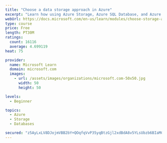 ```yaml
---
title: "Choose a data storage approach in Azure"
excerpt: "Learn how using Azure Storage, Azure SQL Database, and Azure Cosmos DB - or a combination of them - for your business scenario is the best way to get the most performant solution."
webUrl: https://docs.microsoft.com/en-us/learn/modules/choose-storage-approach-in-azure/
type: course
price: Free
length: PT30M
ratings:
  count: 16116
  average: 4.699119
heat: 75

provider:
  name: Microsoft Learn
  domain: microsoft.com
  images:
    - url: /assets/images/organizations/microsoft.com-50x50.jpg
      width: 50
      height: 50

levels:
  - Beginner

topics:
  - Azure
  - Storage
  - Databases

secured: "z5AyLxLV8DJojmVBB2bY+QOqfqVvP35yqBtzGjl2xdBdA8v5YLsUbzb6BIaMCoB0sGeO6+S9Pjpd8sLt3u4iVa8aHyCVZGS8fFRYq3RoTiCHWxej0kbfnim7GRzSSxFp+QLaHis+RaQGFaUWvKrJwRW2FvIVQWdB2Vbc/q1JlDXtmqXmh5rXhn7sMZEeMGhx6gJ4C50K9t/9D/1J2xrlnB8GmqIslGo6uKDY4exl6wbwaYbgzbGAn4WSHwnBTG6ks1as43YRugDYBiTBk2yGq92rLNu/jW2p/2uFom+ui2ip0ANGSlKBQZMLvXA+UhttHB0oB8+sbT69R3V3MCR9SFdYUM86x5N1v0GNstN1LNbWzjUFRvugbuVT/zJXVmW7aKv1xVpCvVGXkZnfl+kRVRCBmpVmvA8uR1oSmV8Jrs1U/u5Qcgm6Pl1e4m7cxJu6;xAUEKeMXw2Nj805nlvwhNA=="
---
```


